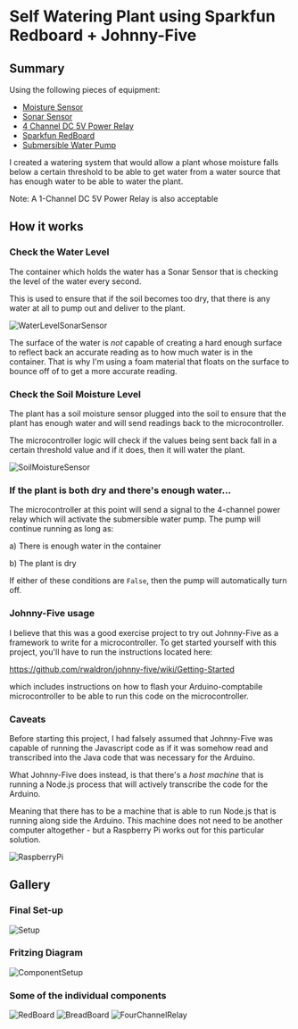 # Self Watering Plant using Sparkfun Redboard + Johnny-Five

## Summary
Using the following pieces of equipment:
- [Moisture Sensor](https://www.sparkfun.com/products/13322)
- [Sonar Sensor](https://www.robotshop.com/en/sharp-gp2y0a02yk0f-ir-range-sensor.html)
- [4 Channel DC 5V Power Relay](https://www.amazon.com/JBtek-Channel-Module-Arduino-Raspberry/dp/B00KTEN3TM)
- [Sparkfun RedBoard](https://www.sparkfun.com/products/13975)
- [Submersible Water Pump](https://www.amazon.com/Small-Water-Pump-4-5v-Available/dp/B077X1NKRL)

I created a watering system that would allow a plant whose moisture falls below a certain threshold to be able to get water from a water source that has enough water to be able to water the plant.

Note: A 1-Channel DC 5V Power Relay is also acceptable

## How it works

### Check the Water Level
The container which holds the water has a Sonar Sensor that is checking the level of the water every second.

This is used to ensure that if the soil becomes too dry, that there is any water at all to pump out and deliver to the plant.

![WaterLevelSonarSensor](images/5_Water_Level_Sonar_Sensor.jpg)

The surface of the water is _not_ capable of creating a hard enough surface to reflect back an accurate reading as to how much water is in the container. That is why I'm using a foam material that floats on the surface to bounce off of to get a more accurate reading.

### Check the Soil Moisture Level
The plant has a soil moisture sensor plugged into the soil to ensure that the plant has enough water and will send readings back to the microcontroller.

The microcontroller logic will check if the values being sent back fall in a certain threshold value and if it does, then it will water the plant.

![SoilMoistureSensor](images/4_Soil_Moisture_Sensor.jpg)

### If the plant is both dry and there's enough water...
The microcontroller at this point will send a signal to the 4-channel power relay which will activate the submersible water pump. The pump will continue running as long as:

a) There is enough water in the container

b) The plant is dry

If either of these conditions are `False`, then the pump will automatically turn off.

### Johnny-Five usage
I believe that this was a good exercise project to try out Johnny-Five as a framework to write for a microcontroller. To get started yourself with this project, you'll have to run the instructions located here:

https://github.com/rwaldron/johnny-five/wiki/Getting-Started

which includes instructions on how to flash your Arduino-comptabile microcontroller to be able to run this code on the microcontroller.

### Caveats
Before starting this project, I had falsely assumed that Johnny-Five was capable of running the Javascript code as if it was somehow read and transcribed into the Java code that was necessary for the Arduino.

What Johnny-Five does instead, is that there's a *host machine* that is running a Node.js process that will actively transcribe the code for the Arduino.

Meaning that there has to be a machine that is able to run Node.js that is running along side the Arduino. This machine does not need to be another computer altogether - but a Raspberry Pi works out for this particular solution.

![RaspberryPi](images/6_Raspberry_Pi.jpg)

## Gallery

### Final Set-up
![Setup](images/7_Final_Setup.jpg)

### Fritzing Diagram
![ComponentSetup](images/Self-Watering_Plant_Sensor.png)

### Some of the individual components
![RedBoard](images/1_Sparkfun_Redboard.jpg)
![BreadBoard](images/3_Breadboard.jpg)
![FourChannelRelay](images/3_Four_Channel_Relay.jpg)
